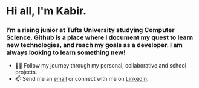 # **Hi all, I'm Kabir.**

### I’m a rising junior at Tufts University studying Computer Science. Github is a place where I document my quest to learn new technologies, and reach my goals as a developer. I am always looking to learn something new!

- 👨‍💻 Follow my journey through my personal, collaborative and school projects.
- 📫 Send me an [email](mailto:kabir.pamnani@tufts.edu) or connect with me on [LinkedIn](https://www.linkedin.com/in/kabirpamnani/).

